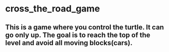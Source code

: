 # cross_the_road_game
## This is a game where you control the turtle. It can go only up. The goal is to reach the top of the level and avoid all moving blocks(cars).
